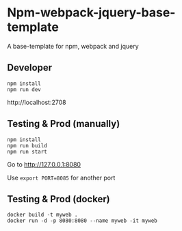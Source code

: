 # Npm-webpack-jquery-base-template
A base-template for npm, webpack and jquery

## Developer

```
npm install  
npm run dev
```
http://localhost:2708

## Testing & Prod (manually)

```
npm install  
npm run build
npm run start
```

Go to http://127.0.0.1:8080

Use `export PORT=8085` for another port


## Testing & Prod (docker)

```
docker build -t myweb .
docker run -d -p 8080:8080 --name myweb -it myweb
```
